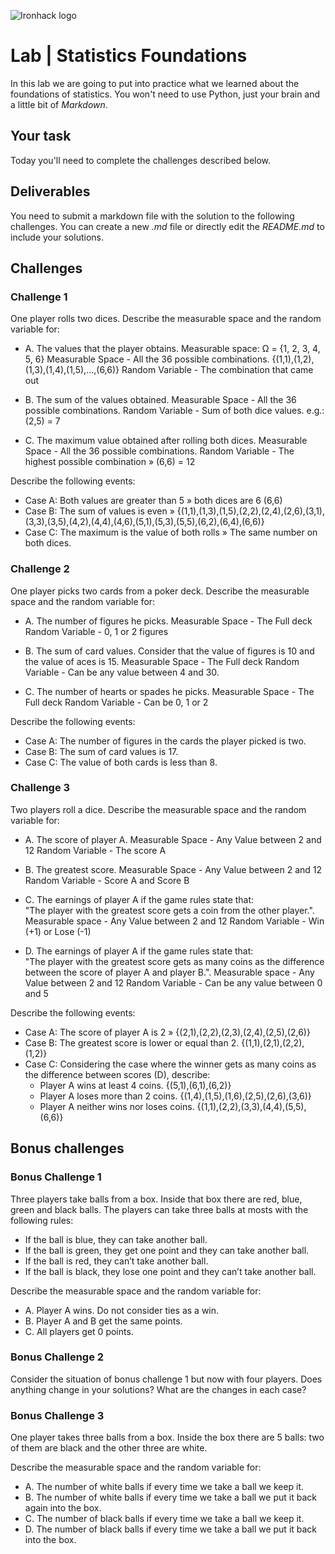 ![Ironhack logo](https://i.imgur.com/1QgrNNw.png)

# Lab | Statistics Foundations
In this lab we are going to put into practice what we learned about the foundations of statistics. You won't need to use Python, just your brain and a little bit of *Markdown*. 

## Your task
Today you'll need to complete the challenges described below.

## Deliverables
You need to submit a markdown file with the solution to the following challenges. You can create a new *.md* file or directly edit the *README.md* to include your solutions.

## Challenges
### Challenge 1
One player rolls two dices. Describe the measurable space and the random variable for:
* A. The values that the player obtains.
Measurable space: Ω = {1, 2, 3, 4, 5, 6}
    Measurable Space - All the 36 possible combinations. {(1,1),(1,2),(1,3),(1,4),(1,5),...,(6,6)}
    Random Variable - The combination that came out

* B. The sum of the values obtained.
    Measurable Space - All the 36 possible combinations.
    Random Variable - Sum of both dice values. e.g.: (2,5) = 7

* C. The maximum value obtained after rolling both dices.
    Measurable Space - All the 36 possible combinations.
    Random Variable - The highest possible combination » (6,6) = 12


Describe the following events:
* Case A: Both values are greater than 5 » both dices are 6 (6,6)
* Case B: The sum of values is even » {(1,1),(1,3),(1,5),(2,2),(2,4),(2,6),(3,1),(3,3),(3,5),(4,2),(4,4),(4,6),(5,1),(5,3),(5,5),(6,2),(6,4),(6,6)}
* Case C: The maximum is the value of both rolls » The same number on both dices.

### Challenge 2
One player picks two cards from a poker deck. Describe the measurable space and the random variable for:
* A. The number of figures he picks.
    Measurable Space - The Full deck
    Random Variable - 0, 1 or 2 figures

* B. The sum of card values. Consider that the value of figures is 10 and the value of aces is 15.
    Measurable Space - The Full deck
    Random Variable - Can be any value between 4 and 30.

* C. The number of hearts or spades he picks.
    Measurable Space - The Full deck
    Random Variable - Can be 0, 1 or 2

Describe the following events:
* Case A: The number of figures in the cards the player picked is two.
* Case B: The sum of card values is 17.
* Case C: The value of both cards is less than 8.

### Challenge 3
Two players roll a dice. Describe the measurable space and the random variable for:
* A. The score of player A.
Measurable Space - Any Value between 2 and 12
Random Variable - The score A

* B. The greatest score.
Measurable Space - Any Value between 2 and 12
Random Variable - Score A and Score B

* C. The earnings of player A if the game rules state that:  
"The player with the greatest score gets a coin from the other player.".
Measurable space - Any Value between 2 and 12
Random Variable - Win (+1) or Lose (-1)

* D. The earnings of player A if the game rules state that:  
"The player with the greatest score gets as many coins as the difference between the score of player A and player B.". 
Measurable space - Any Value between 2 and 12
Random Variable - Can be any value between 0 and 5


Describe the following events:
* Case A: The score of player A is 2 » {(2,1),(2,2),(2,3),(2,4),(2,5),(2,6)}
* Case B: The greatest score is lower or equal than 2. {(1,1),(2,1),(2,2),(1,2)}
* Case C: Considering the case where the winner gets as many coins as the difference between scores (D), describe: 
  * Player A wins at least 4 coins. {(5,1),(6,1),(6,2)}
  * Player A loses more than 2 coins. {(1,4),(1,5),(1,6),(2,5),(2,6),(3,6)}
  * Player A neither wins nor loses coins. {(1,1),(2,2),(3,3),(4,4),(5,5),(6,6)}

## Bonus challenges
### Bonus Challenge 1
Three players take balls from a box. Inside that box there are red, blue, green and black balls. The players can take three balls at mosts with the following rules:

* If the ball is blue, they can take another ball.
* If the ball is green, they get one point and they can take another ball.
* If the ball is red, they can’t take another ball.
* If the ball is black, they lose one point and they can’t take another ball.

Describe the measurable space and the random variable for:
* A. Player A wins. Do not consider ties as a win.
* B. Player A and B get the same points.
* C. All players get 0 points.

### Bonus Challenge 2
Consider the situation of bonus challenge 1 but now with four players. Does anything change in your solutions? What are the changes in each case?

### Bonus Challenge 3
One player takes three balls from a box. Inside the box there are 5 balls: two of them are black and the other three are white. 

Describe the measurable space and the random variable for:
* A. The number of white balls if every time we take a ball we keep it.
* B. The number of white balls if every time we take a ball we put it back again into the box.
* C. The number of black balls if every time we take a ball we keep it.
* D. The number of black balls if every time we take a ball we put it back into the box.